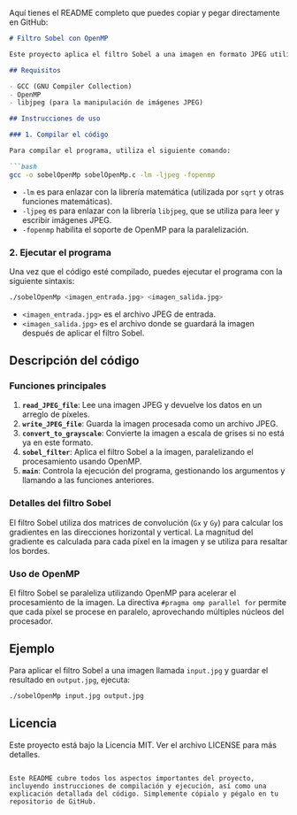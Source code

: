 Aquí tienes el README completo que puedes copiar y pegar directamente en GitHub:

```markdown
# Filtro Sobel con OpenMP

Este proyecto aplica el filtro Sobel a una imagen en formato JPEG utilizando OpenMP para la paralelización del procesamiento. El filtro Sobel es utilizado comúnmente en la detección de bordes en imágenes, y este código está optimizado para ser ejecutado en sistemas con soporte para paralelización mediante múltiples hilos.

## Requisitos

- GCC (GNU Compiler Collection)
- OpenMP
- libjpeg (para la manipulación de imágenes JPEG)

## Instrucciones de uso

### 1. Compilar el código

Para compilar el programa, utiliza el siguiente comando:

```bash
gcc -o sobelOpenMp sobelOpenMp.c -lm -ljpeg -fopenmp
```

- `-lm` es para enlazar con la librería matemática (utilizada por `sqrt` y otras funciones matemáticas).
- `-ljpeg` es para enlazar con la librería `libjpeg`, que se utiliza para leer y escribir imágenes JPEG.
- `-fopenmp` habilita el soporte de OpenMP para la paralelización.

### 2. Ejecutar el programa

Una vez que el código esté compilado, puedes ejecutar el programa con la siguiente sintaxis:

```bash
./sobelOpenMp <imagen_entrada.jpg> <imagen_salida.jpg>
```

- `<imagen_entrada.jpg>` es el archivo JPEG de entrada.
- `<imagen_salida.jpg>` es el archivo donde se guardará la imagen después de aplicar el filtro Sobel.

## Descripción del código

### Funciones principales

1. **`read_JPEG_file`**: Lee una imagen JPEG y devuelve los datos en un arreglo de píxeles.
2. **`write_JPEG_file`**: Guarda la imagen procesada como un archivo JPEG.
3. **`convert_to_grayscale`**: Convierte la imagen a escala de grises si no está ya en este formato.
4. **`sobel_filter`**: Aplica el filtro Sobel a la imagen, paralelizando el procesamiento usando OpenMP.
5. **`main`**: Controla la ejecución del programa, gestionando los argumentos y llamando a las funciones anteriores.

### Detalles del filtro Sobel

El filtro Sobel utiliza dos matrices de convolución (`Gx` y `Gy`) para calcular los gradientes en las direcciones horizontal y vertical. La magnitud del gradiente es calculada para cada píxel en la imagen y se utiliza para resaltar los bordes.

### Uso de OpenMP

El filtro Sobel se paraleliza utilizando OpenMP para acelerar el procesamiento de la imagen. La directiva `#pragma omp parallel for` permite que cada píxel se procese en paralelo, aprovechando múltiples núcleos del procesador.

## Ejemplo

Para aplicar el filtro Sobel a una imagen llamada `input.jpg` y guardar el resultado en `output.jpg`, ejecuta:

```bash
./sobelOpenMp input.jpg output.jpg
```

## Licencia

Este proyecto está bajo la Licencia MIT. Ver el archivo LICENSE para más detalles.

```

Este README cubre todos los aspectos importantes del proyecto, incluyendo instrucciones de compilación y ejecución, así como una explicación detallada del código. Simplemente cópialo y pégalo en tu repositorio de GitHub.
